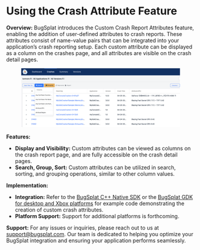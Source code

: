 # Using the Crash Attribute Feature

**Overview:** BugSplat introduces the Custom Crash Report Attributes feature, enabling the addition of user-defined attributes to crash reports. These attributes consist of name-value pairs that can be integrated into your application’s crash reporting setup. Each custom attribute can be displayed as a column on the crashes page, and all attributes are visible on the crash detail pages.

<figure><img src="../../.gitbook/assets/image (1).png" alt=""><figcaption></figcaption></figure>

**Features:**

* **Display and Visibility:** Custom attributes can be viewed as columns on the crash report page, and are fully accessible on the crash detail pages.
* **Search, Group, Sort:** Custom attributes can be utilized in search, sorting, and grouping operations, similar to other column values.

**Implementation:**

* **Integration:** Refer to the [BugSplat C++ Native SDK](../../introduction/getting-started/integrations/desktop/cplusplus/) or the [BugSplat GDK for desktop and Xbox platforms](../../introduction/getting-started/integrations/game-development/xbox.md) for example code demonstrating the creation of custom crash attributes.
* **Platform Support:** Support for additional platforms is forthcoming.

**Support:** For any issues or inquiries, please reach out to us at support@bugsplat.com. Our team is dedicated to helping you optimize your BugSplat integration and ensuring your application performs seamlessly.
